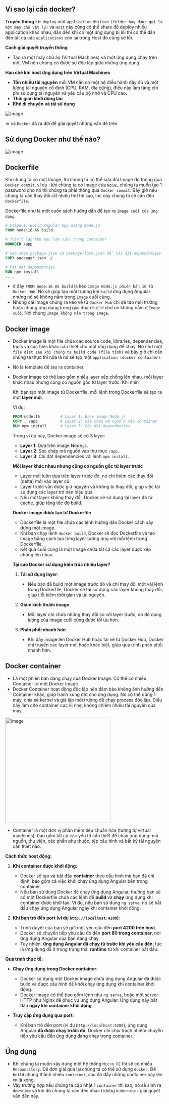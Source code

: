 ## Vì sao lại cần docker?

**Truyền thống** khi `deploy` một `application` lên `Host` `(folder hay được gọi là một máy chủ vật lý)` và `Host` này củng có thể share để deploy nhiều application khác nhau, dẫn đến khi có một ứng dụng bị lỗi thì có thể dẫn đến tất cả các `applications` còn lại trong Host đó cũng sẽ lỗi.

**Cách giải quyết truyền thống**
- Tạo ra một máy chủ ảo (Virtual Machines) và một ứng dụng chạy trên một VM nên chúng có được sự độc lập giữa những ứng dụng.

**Hạn chế khi host ứng dụng trên Virtual Machines**
- **Tốn nhiều tài nguyên** mỗi VM cần có một hệ điều hành đầy đủ và một lượng tài nguyên cố định (CPU, RAM, đĩa cứng), điều này làm tăng chi phí sử dụng tài nguyên và yêu cầu bộ nhớ và CPU cao.
- **Thời gian khởi động lâu**
- **Khó di chuyển và tái sử dụng**

![image](https://github.com/user-attachments/assets/17a5dd86-578c-4f55-8e84-649346437274)

=> và `Docker` đã ra đời để giải quyết những vấn đề trên.

## Sử dụng Docker như thế nào?

![image](https://github.com/user-attachments/assets/051e9dcb-beec-41e1-8d89-1e8aaf7a7e39)

## Dockerfile
Khi chúng ta có một Image, thì chúng ta có thể sửa đỏi Image đó thông qua `Docker commit`, ví dụ : khi chúng ta có Image của  `NoSQL` chúng ta muốn tạo 1 password cho nó thì chúng ta phải thông qua `Docker commit`.
Bây giờ nếu chúng ta cần thay đổi rất nhiều thứ thì sao, lúc này chúng ta sẽ cần đến `Dockerfile`.

Dockerfile như là một cuốn sách hướng dẫn để tạo ra  `Image cuối của ứng dụng`.

```dockerfile
# Stage 1: Build Angular app using Node.js
FROM node:16 AS build

# Thiết lập thư mục làm việc trong container
WORKDIR /app

# Sao chép package.json và package-lock.json để cài đặt dependencies
COPY package*.json ./

# Cài đặt dependencies
RUN npm install
....
```
- ở đây `FROM node:16 AS build` là kéo `image Node.js phiên bản 16 từ Docker Hub`. Nó sẽ giúp tạo môi trường khi `build` ứng dụng Angular nhưng nó sẽ không nằm trong `Image` cuối cùng.
- Những cái Image chúng ra kéo về từ `Docker Hub` chỉ để tạo môi trường hoặc chúng ứng dụng trong giai đoạn `build` chứ nó không nằm ở `Image cuối`. Nói chung `Image không nằm trong Image`.


## Docker image
- Docker image là một file chứa các source code, libraries, dependencies, tools và các files khác cần thiết cho một ứng dụng để chạy. Nó như một `file dist sau khi chúng ta build code (file tĩnh)` và bây giờ chỉ cần chúng ta thực thi nữa là nó sẽ tạo một `application (docker container)`.
- Nó là template để taọ ra container.
-  Docker image có thể bao gồm nhiều layer xếp chồng lên nhau, mỗi layer khác nhau nhưng cũng có nguồn gốc từ layer trước. Khi nhìn 

   Khi bạn tạo một image từ Dockerfile, mỗi lệnh trong Dockerfile sẽ tạo ra một **layer mới**.  

   Ví dụ:  
   ```dockerfile
   FROM node:16         # Layer 1: Base image Node.js
   COPY . /app          # Layer 2: Sao chép mã nguồn vào container
   RUN npm install      # Layer 3: Cài đặt dependencies
   ```
   Trong ví dụ này, Docker image sẽ có 3 layer:  
   - **Layer 1**: Dựa trên image Node.js.  
   - **Layer 2**: Sao chép mã nguồn vào thư mục `/app`.  
   - **Layer 3**: Cài đặt dependencies với lệnh `npm install`.

   **Mỗi layer khác nhau nhưng cũng có nguồn gốc từ layer trước**  
   - Layer mới luôn dựa trên layer trước đó, nó chỉ thêm các thay đổi (delta) mới vào layer cũ.  
   - Layer trước vẫn được giữ nguyên và không bị thay đổi, giúp việc tái sử dụng các layer trở nên hiệu quả.  
   - Nếu một layer không thay đổi, Docker sẽ sử dụng lại layer đó từ cache, giúp tăng tốc độ build.

   **Docker image được tạo từ Dockerfile**  
   - Dockerfile là một file chứa các lệnh hướng dẫn Docker cách xây dựng một image.  
   - Khi bạn chạy lệnh `docker build`, Docker sẽ đọc Dockerfile và tạo image bằng cách tạo từng layer tương ứng với mỗi lệnh trong Dockerfile.  
   - Kết quả cuối cùng là một image chứa tất cả các layer được xếp chồng lên nhau.

   **Tại sao Docker sử dụng kiến trúc nhiều layer?**

    1. **Tái sử dụng layer**:  
       - Nếu bạn đã build một image trước đó và chỉ thay đổi một vài lệnh trong Dockerfile, Docker sẽ tái sử dụng các layer không thay đổi, giúp tiết kiệm thời gian và tài nguyên.
    
    2. **Giảm kích thước image**:  
       - Mỗi layer chỉ chứa những thay đổi so với layer trước, do đó dung lượng của image cuối cùng được tối ưu hơn.
    
    3. **Phân phối nhanh hơn**:  
       - Khi đẩy image lên Docker Hub hoặc tải về từ Docker Hub, Docker chỉ truyền các layer mới hoặc khác biệt, giúp quá trình phân phối nhanh hơn.


## Docker container
-  Là một phiên bản đang chạy của Docker Image. Có thể có nhiều Container từ một Docker Image.
-  Docker Container hoạt động độc lập nên đảm bảo không ảnh hưởng đến Container khác, giúp tránh xung đột cho ứng dụng. Nó có thể dùng 1 máy, chia sẻ kernel và giả lập môi trường để chạy process độc lập. Điều này làm cho container cực kì nhẹ, không chiếm nhiều tài nguyên của máy.

<img width="333" alt="image" src="https://github.com/user-attachments/assets/5f70716f-8899-47b8-ab2e-68346e961fb9" />

- Container là một đơn vị phần mềm tiêu chuẩn hóa (tương tự virtual machines), bao gồm tất cả các yếu tố cần thiết để chạy ứng dụng: mã nguồn, thư viện, các phần phụ thuộc, tệp cấu hình và bất kỳ tài nguyên cần thiết nào.
 
**Cách thức hoạt động:**
1. **Khi container được khởi động**:
   - Docker sẽ tạo và bắt đầu **container** theo cấu hình mà bạn đã chỉ định, bao gồm cả việc khởi chạy ứng dụng Angular bên trong container.
   - Nếu bạn sử dụng Docker để chạy ứng dụng Angular, thường bạn sẽ có một Dockerfile chứa các lệnh để **build** và **chạy** ứng dụng khi container được khởi tạo. Ví dụ, nếu bạn sử dụng `ng serve`, nó sẽ bắt đầu chạy ứng dụng Angular ngay khi container khởi động.

2. **Khi bạn trỏ đến port (ví dụ `http://localhost:4200`)**:
   - Trình duyệt của bạn sẽ gửi một yêu cầu đến **port 4200 trên host**.
   - Docker sẽ chuyển tiếp yêu cầu đó đến **port 80 trong container**, nơi ứng dụng Angular của bạn đang chạy.
   - Tuy nhiên, **ứng dụng Angular đã chạy từ trước khi yêu cầu đến**, tức là ứng dụng đã ở trong trạng thái **runtime** từ khi container bắt đầu.

**Quá trình thực tế:**
- **Chạy ứng dụng trong Docker container**: 
   - Docker sử dụng một Docker image chứa ứng dụng Angular đã được build và được cấu hình để khởi chạy ứng dụng khi container khởi động.
   - Docker image có thể bao gồm lệnh như `ng serve`, hoặc một server HTTP như Nginx để phục vụ ứng dụng Angular. Ứng dụng này bắt đầu **ngay khi container khởi động**.
   
- **Truy cập ứng dụng qua port**:
   - Khi bạn trỏ đến port (ví dụ `http://localhost:4200`), ứng dụng Angular **đã được chạy trước đó**. Docker chỉ chịu trách nhiệm chuyển tiếp yêu cầu đến ứng dụng đang chạy trong container.

## Ứng dụng 
- Khi chúng ta muốn xây dựng một hệ thống `Micro FE` thì sẽ có nhiều `Responsitory`. Để đơn giải quá lại chúng ta có thể sử dụng `docker`. Để `build` chúng thành nhiều `container`, sau đó đẩy những container này lên `VM` là xong.
- Vậy trường hợp nếu chúng ta cập nhật 1 `container` thì sao, nó sẽ sinh ra `downtime` và khi đó chúng ta cần đến nhạc trưởng `kubernetes` giải quyết vấn đền này.

